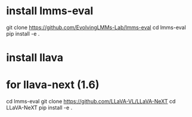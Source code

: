 # install lmms-eval
git clone https://github.com/EvolvingLMMs-Lab/lmms-eval
cd lmms-eval
pip install -e .

# install llava
<!-- for llava 1.5
cd lmms-eval
git clone https://github.com/haotian-liu/LLaVA
cd LLaVA
pip install -e . -->

# for llava-next (1.6)
cd lmms-eval
git clone https://github.com/LLaVA-VL/LLaVA-NeXT
cd LLaVA-NeXT
pip install -e .